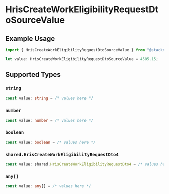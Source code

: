 # HrisCreateWorkEligibilityRequestDtoSourceValue

## Example Usage

```typescript
import { HrisCreateWorkEligibilityRequestDtoSourceValue } from "@stackone/stackone-client-ts/sdk/models/shared";

let value: HrisCreateWorkEligibilityRequestDtoSourceValue = 4585.15;
```

## Supported Types

### `string`

```typescript
const value: string = /* values here */
```

### `number`

```typescript
const value: number = /* values here */
```

### `boolean`

```typescript
const value: boolean = /* values here */
```

### `shared.HrisCreateWorkEligibilityRequestDto4`

```typescript
const value: shared.HrisCreateWorkEligibilityRequestDto4 = /* values here */
```

### `any[]`

```typescript
const value: any[] = /* values here */
```

